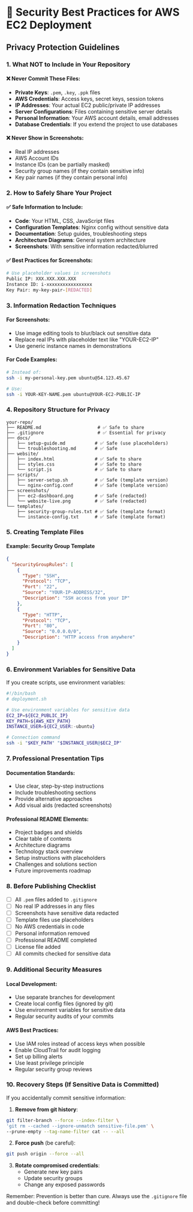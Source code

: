 # 🔐 Security Best Practices for AWS EC2 Deployment

## Privacy Protection Guidelines

### 1. What NOT to Include in Your Repository

#### ❌ Never Commit These Files:
- **Private Keys**: `.pem`, `.key`, `.ppk` files
- **AWS Credentials**: Access keys, secret keys, session tokens
- **IP Addresses**: Your actual EC2 public/private IP addresses
- **Server Configurations**: Files containing sensitive server details
- **Personal Information**: Your AWS account details, email addresses
- **Database Credentials**: If you extend the project to use databases

#### ❌ Never Show in Screenshots:
- Real IP addresses
- AWS Account IDs
- Instance IDs (can be partially masked)
- Security group names (if they contain sensitive info)
- Key pair names (if they contain personal info)

### 2. How to Safely Share Your Project

#### ✅ Safe Information to Include:
- **Code**: Your HTML, CSS, JavaScript files
- **Configuration Templates**: Nginx config without sensitive data
- **Documentation**: Setup guides, troubleshooting steps
- **Architecture Diagrams**: General system architecture
- **Screenshots**: With sensitive information redacted/blurred

#### ✅ Best Practices for Screenshots:
```bash
# Use placeholder values in screenshots
Public IP: XXX.XXX.XXX.XXX
Instance ID: i-xxxxxxxxxxxxxxxxx
Key Pair: my-key-pair-[REDACTED]
```

### 3. Information Redaction Techniques

#### For Screenshots:
- Use image editing tools to blur/black out sensitive data
- Replace real IPs with placeholder text like "YOUR-EC2-IP"
- Use generic instance names in demonstrations

#### For Code Examples:
```bash
# Instead of:
ssh -i my-personal-key.pem ubuntu@54.123.45.67

# Use:
ssh -i YOUR-KEY-NAME.pem ubuntu@YOUR-EC2-PUBLIC-IP
```

### 4. Repository Structure for Privacy

```
your-repo/
├── README.md                     # ✅ Safe to share
├── .gitignore                    # ✅ Essential for privacy
├── docs/
│   ├── setup-guide.md           # ✅ Safe (use placeholders)
│   └── troubleshooting.md       # ✅ Safe
├── website/
│   ├── index.html               # ✅ Safe to share
│   ├── styles.css               # ✅ Safe to share
│   └── script.js                # ✅ Safe to share
├── scripts/
│   ├── server-setup.sh          # ✅ Safe (template version)
│   └── nginx-config.conf        # ✅ Safe (template version)
├── screenshots/
│   ├── ec2-dashboard.png        # ✅ Safe (redacted)
│   └── website-live.png         # ✅ Safe (redacted)
└── templates/
    ├── security-group-rules.txt # ✅ Safe (template format)
    └── instance-config.txt      # ✅ Safe (template format)
```

### 5. Creating Template Files

#### Example: Security Group Template
```json
{
  "SecurityGroupRules": [
    {
      "Type": "SSH",
      "Protocol": "TCP",
      "Port": "22",
      "Source": "YOUR-IP-ADDRESS/32",
      "Description": "SSH access from your IP"
    },
    {
      "Type": "HTTP",
      "Protocol": "TCP", 
      "Port": "80",
      "Source": "0.0.0.0/0",
      "Description": "HTTP access from anywhere"
    }
  ]
}
```

### 6. Environment Variables for Sensitive Data

If you create scripts, use environment variables:

```bash
#!/bin/bash
# deployment.sh

# Use environment variables for sensitive data
EC2_IP=${EC2_PUBLIC_IP}
KEY_PATH=${AWS_KEY_PATH}
INSTANCE_USER=${EC2_USER:-ubuntu}

# Connection command
ssh -i "$KEY_PATH" "$INSTANCE_USER@$EC2_IP"
```

### 7. Professional Presentation Tips

#### Documentation Standards:
- Use clear, step-by-step instructions
- Include troubleshooting sections
- Provide alternative approaches
- Add visual aids (redacted screenshots)

#### Professional README Elements:
- Project badges and shields
- Clear table of contents
- Architecture diagrams
- Technology stack overview
- Setup instructions with placeholders
- Challenges and solutions section
- Future improvements roadmap

### 8. Before Publishing Checklist

- [ ] All `.pem` files added to `.gitignore`
- [ ] No real IP addresses in any files
- [ ] Screenshots have sensitive data redacted
- [ ] Template files use placeholders
- [ ] No AWS credentials in code
- [ ] Personal information removed
- [ ] Professional README completed
- [ ] License file added
- [ ] All commits checked for sensitive data

### 9. Additional Security Measures

#### Local Development:
- Use separate branches for development
- Create local config files (ignored by git)
- Use environment variables for sensitive data
- Regular security audits of your commits

#### AWS Best Practices:
- Use IAM roles instead of access keys when possible
- Enable CloudTrail for audit logging
- Set up billing alerts
- Use least privilege principle
- Regular security group reviews

### 10. Recovery Steps (If Sensitive Data is Committed)

If you accidentally commit sensitive information:

1. **Remove from git history**:
```bash
git filter-branch --force --index-filter \
'git rm --cached --ignore-unmatch sensitive-file.pem' \
--prune-empty --tag-name-filter cat -- --all
```

2. **Force push** (be careful):
```bash
git push origin --force --all
```

3. **Rotate compromised credentials**:
   - Generate new key pairs
   - Update security groups
   - Change any exposed passwords

Remember: Prevention is better than cure. Always use the `.gitignore` file and double-check before committing!